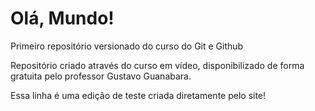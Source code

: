 # Olá, Mundo!
 Primeiro repositório versionado do curso do Git e Github

 Repositório criado através do curso em vídeo, disponibilizado de forma gratuita pelo professor Gustavo Guanabara.

Essa linha é uma edição de teste criada diretamente pelo site!
